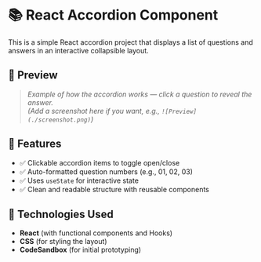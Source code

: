 # 📚 React Accordion Component

This is a simple React accordion project that displays a list of questions and answers in an interactive collapsible layout.

## 📸 Preview

> *Example of how the accordion works — click a question to reveal the answer.*  
> *(Add a screenshot here if you want, e.g., `![Preview](./screenshot.png)`)*
  
## 🚀 Features

- ✅ Clickable accordion items to toggle open/close  
- ✅ Auto-formatted question numbers (e.g., 01, 02, 03)  
- ✅ Uses `useState` for interactive state  
- ✅ Clean and readable structure with reusable components  

## 🧩 Technologies Used

- **React** (with functional components and Hooks)  
- **CSS** (for styling the layout)  
- **CodeSandbox** (for initial prototyping) 
